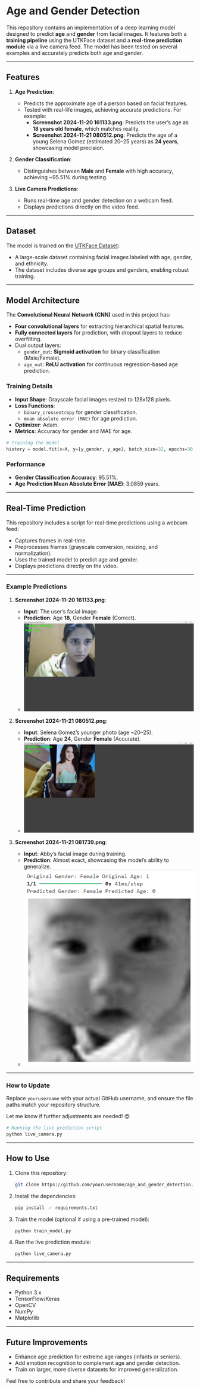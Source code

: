 
# **Age and Gender Detection**

This repository contains an implementation of a deep learning model designed to predict **age** and **gender** from facial images. It features both a **training pipeline** using the UTKFace dataset and a **real-time prediction module** via a live camera feed. The model has been tested on several examples and accurately predicts both age and gender.

---

## **Features**
1. **Age Prediction**:
   - Predicts the approximate age of a person based on facial features.
   - Tested with real-life images, achieving accurate predictions. For example:
     - **Screenshot 2024-11-20 161133.png**: Predicts the user’s age as **18 years old female**, which matches reality.
     - **Screenshot 2024-11-21 080512.png**: Predicts the age of a young Selena Gomez (estimated 20–25 years) as **24 years**, showcasing model precision.

2. **Gender Classification**:
   - Distinguishes between **Male** and **Female** with high accuracy, achieving ~95.51% during testing.

3. **Live Camera Predictions**:
   - Runs real-time age and gender detection on a webcam feed.
   - Displays predictions directly on the video feed.

---

## **Dataset**
The model is trained on the [UTKFace Dataset](https://www.kaggle.com/datasets/jangedoo/utkface-new):
- A large-scale dataset containing facial images labeled with age, gender, and ethnicity.
- The dataset includes diverse age groups and genders, enabling robust training.

---

## **Model Architecture**
The **Convolutional Neural Network (CNN)** used in this project has:
- **Four convolutional layers** for extracting hierarchical spatial features.
- **Fully connected layers** for prediction, with dropout layers to reduce overfitting.
- Dual output layers:
  - `gender_out`: **Sigmoid activation** for binary classification (Male/Female).
  - `age_out`: **ReLU activation** for continuous regression-based age prediction.

### **Training Details**
- **Input Shape**: Grayscale facial images resized to 128x128 pixels.
- **Loss Functions**:
  - `binary_crossentropy` for gender classification.
  - `mean absolute error (MAE)` for age prediction.
- **Optimizer**: Adam.
- **Metrics**: Accuracy for gender and MAE for age.

```python
# Training the model
history = model.fit(x=X, y=[y_gender, y_age], batch_size=32, epochs=30, validation_split=0.2)
```

### **Performance**
- **Gender Classification Accuracy**: 95.51%.
- **Age Prediction Mean Absolute Error (MAE)**: 3.0859 years.

---

## **Real-Time Prediction**
This repository includes a script for real-time predictions using a webcam feed:
- Captures frames in real-time.
- Preprocesses frames (grayscale conversion, resizing, and normalization).
- Uses the trained model to predict age and gender.
- Displays predictions directly on the video.


---

### **Example Predictions**
1. **Screenshot 2024-11-20 161133.png**:  
   - **Input**: The user’s facial image.  
   - **Prediction**: Age **18**, Gender **Female** (Correct).  
   - ![Screenshot 2024-11-20 161133](https://github.com/Tannu-Rawat/age_and_gender_detection/blob/main/Screenshot%202024-11-20%20161133.png)

2. **Screenshot 2024-11-21 080512.png**:  
   - **Input**: Selena Gomez’s younger photo (age ~20–25).  
   - **Prediction**: Age **24**, Gender **Female** (Accurate).  
   - ![Screenshot 2024-11-21 080512](https://github.com/Tannu-Rawat/age_and_gender_detection/blob/main/Screenshot%202024-11-21%20080512.png)

3. **Screenshot 2024-11-21 081739.png**:  
   - **Input**: Abby’s facial image during training.  
   - **Prediction**: Almost exact, showcasing the model’s ability to generalize.  
   - ![Screenshot 2024-11-21 081739](https://github.com/Tannu-Rawat/age_and_gender_detection/blob/main/Screenshot%202024-11-21%20081739.png)

---

### **How to Update**
Replace `yourusername` with your actual GitHub username, and ensure the file paths match your repository structure.

Let me know if further adjustments are needed! 😊
```python
# Running the live prediction script
python live_camera.py
```

---

## **How to Use**
1. Clone this repository:
   ```bash
   git clone https://github.com/yourusername/age_and_gender_detection.git
   ```
2. Install the dependencies:
   ```bash
   pip install -r requirements.txt
   ```
3. Train the model (optional if using a pre-trained model):
   ```bash
   python train_model.py
   ```
4. Run the live prediction module:
   ```bash
   python live_camera.py
   ```

---

## **Requirements**
- Python 3.x
- TensorFlow/Keras
- OpenCV
- NumPy
- Matplotlib

---

## **Future Improvements**
- Enhance age prediction for extreme age ranges (infants or seniors).
- Add emotion recognition to complement age and gender detection.
- Train on larger, more diverse datasets for improved generalization.

Feel free to contribute and share your feedback!


